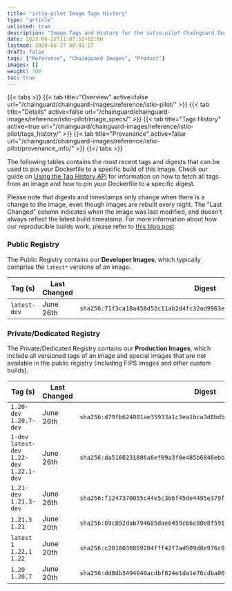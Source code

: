 ```yaml
---
title: "istio-pilot Image Tags History"
type: "article"
unlisted: true
description: "Image Tags and History for the istio-pilot Chainguard Image"
date: 2023-06-22T11:07:52+02:00
lastmod: 2024-06-27 00:41:27
draft: false
tags: ["Reference", "Chainguard Images", "Product"]
images: []
weight: 700
toc: true
---
```


{{< tabs >}}
{{< tab title="Overview" active=false url="/chainguard/chainguard-images/reference/istio-pilot/" >}}
{{< tab title="Details" active=false url="/chainguard/chainguard-images/reference/istio-pilot/image_specs/" >}}
{{< tab title="Tags History" active=true url="/chainguard/chainguard-images/reference/istio-pilot/tags_history/" >}}
{{< tab title="Provenance" active=false url="/chainguard/chainguard-images/reference/istio-pilot/provenance_info/" >}}
{{</ tabs >}}

The following tables contains the most recent tags and digests that can be used to pin your Dockerfile to a specific build of this image. Check our guide on [Using the Tag History API](/chainguard/chainguard-images/using-the-tag-history-api/) for information on how to fetch all tags from an image and how to pin your Dockerfile to a specific digest.

Please note that digests and timestamps only change when there is a change to the image, even though images are rebuilt every night. The "Last Changed" column indicates when the image was last modified, and doesn't always reflect the latest build timestamp. For more information about how our reproducible builds work, please refer to [this blog post](https://www.chainguard.dev/unchained/reproducing-chainguards-reproducible-image-builds).

### Public Registry
The Public Registry contains our **Developer Images**, which typically comprise the `latest*` versions of an image.

| Tag (s)       | Last Changed | Digest                                                                    |
|---------------|--------------|---------------------------------------------------------------------------|
|  `latest-dev` | June 26th    | `sha256:71f3ca18a458d52c11ab2d4fc32ad9963e525d9526fda6cfd3efec184aa8fd39` |


### Private/Dedicated Registry
The Private/Dedicated Registry contains our **Production Images**, which include all versioned tags of an image and special images that are not available in the public registry (including FIPS images and other custom builds).

| Tag (s)                                       | Last Changed | Digest                                                                    |
|-----------------------------------------------|--------------|---------------------------------------------------------------------------|
|  `1.20-dev` `1.20.7-dev`                      | June 26th    | `sha256:d79fb624001ae35933a1c3ea1bca3d8bdb091a73bd6de5f504dcfb85d572e830` |
|  `1-dev` `latest-dev` `1.22-dev` `1.22.1-dev` | June 26th    | `sha256:da5166231886a6ef09a3f0e485b6846ebbddb072312d158ac3206436fc05c2d5` |
|  `1.21-dev` `1.21.3-dev`                      | June 26th    | `sha256:f1247370055c44e5c3b6f45de4495e379f75f512dd2de2afaa8cb612edaf97cf` |
|  `1.21.3` `1.21`                              | June 20th    | `sha256:89c892dab794685dae6459c66c80e8f591ba90881a95fbb4b149eb98faa326c1` |
|  `latest` `1` `1.22.1` `1.22`                 | June 20th    | `sha256:c2010030859284fff42f7ad509d8e976c814a79d7e5679ab865abe4c72146622` |
|  `1.20` `1.20.7`                              | June 20th    | `sha256:dd8db3494040acdbf824e1da1e76cdba0694cfd4f85a15eab83f2a1df7cc0da1` |

